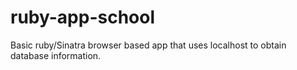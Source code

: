 # ruby-app-school

Basic ruby/Sinatra browser based app that uses localhost to obtain database information.